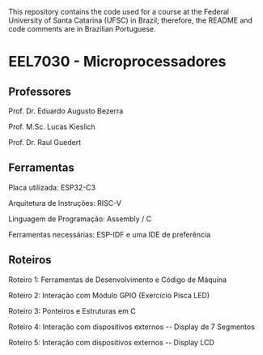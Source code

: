 This repository contains the code used for a course at the Federal University of Santa Catarina (UFSC) in Brazil; therefore, the README and code comments are in Brazilian Portuguese.

# EEL7030 - Microprocessadores

## Professores

Prof. Dr. Eduardo Augusto Bezerra

Prof. M.Sc. Lucas Kieslich

Prof. Dr. Raul Guedert

## Ferramentas
Placa utilizada: ESP32-C3

Arquitetura de Instruções: RISC-V

Linguagem de Programação: Assembly / C

Ferramentas necessárias: ESP-IDF e uma IDE de preferência

## Roteiros
Roteiro 1: Ferramentas de Desenvolvimento e Código de Máquina

Roteiro 2: Interação com Módulo GPIO (Exercício Pisca LED)

Roteiro 3: Ponteiros e Estruturas em C

Roteiro 4: Interação com dispositivos externos -- Display de 7 Segmentos

Roteiro 5: Interação com dispositivos externos -- Display LCD
